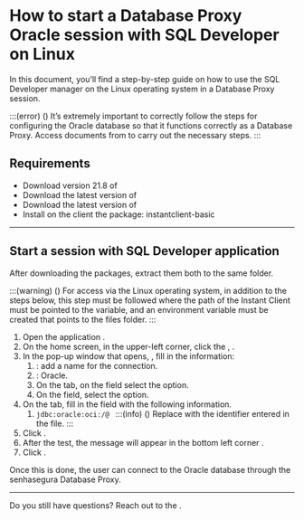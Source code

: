 # How to start a Database Proxy Oracle session with SQL Developer on Linux 

In this document, you’ll find a step-by-step guide on how to use the SQL Developer manager on the Linux operating system in a Database Proxy session.

:::(error) ()
It’s extremely important to correctly follow the steps for configuring the Oracle database so that it functions correctly as a Database Proxy. Access documents from  to carry out the necessary steps.
:::

## Requirements

* Download version 21.8 of 
* Download the latest version of 
* Download the latest version of 
* Install on the client the package: instantclient-basic

---
## Start a session with SQL Developer application

After downloading the packages, extract them both to the same folder.

:::(warning) ()
For access via the Linux operating system, in addition to the steps below, this step must be followed where the path of the Instant Client must be pointed to the  variable, and an environment variable  must be created that points to the  files folder.
:::

1. Open the application .
2. On the home screen, in the upper-left corner, click the , .
3. In the pop-up window that opens, , fill in the information:
    1. : add a name for the connection.
    2. : Oracle.
    3. On the  tab, on the  field select the  option.
    4. On the  field, select the  option.
4. On the  tab, fill in the  field with the following information.
    1. `jdbc:oracle:oci:/@
`
        :::(info) ()
        Replace with the identifier entered in the  file.
        :::
5. Click .
6. After the test, the message will appear in the bottom left corner .
7. Click .

Once this is done, the user can connect to the Oracle database through the senhasegura Database Proxy.

---
Do you still have questions? Reach out to the .
